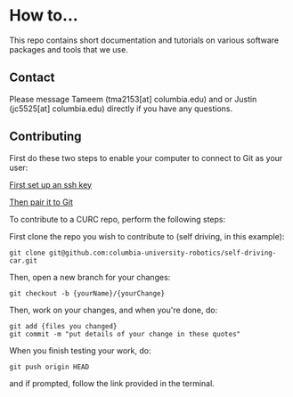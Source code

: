 # How to...

This repo contains short documentation and tutorials on various software packages and tools that we use. 

## Contact

Please message Tameem (tma2153[at] columbia.edu) and or Justin (jc5525[at] columbia.edu) directly if you have any questions.

## Contributing

First do these two steps to enable your computer to connect to Git as your user:

[First set up an ssh key](https://docs.github.com/en/authentication/connecting-to-github-with-ssh/generating-a-new-ssh-key-and-adding-it-to-the-ssh-agent)

[Then pair it to Git](https://docs.github.com/en/authentication/connecting-to-github-with-ssh/adding-a-new-ssh-key-to-your-github-account)

To contribute to a CURC repo, perform the following steps: 

First clone the repo you wish to contribute to (self driving, in this example):

    git clone git@github.com:columbia-university-robotics/self-driving-car.git

Then, open a new branch for your changes:

    git checkout -b {yourName}/{yourChange}

Then, work on your changes, and when you're done, do:

    git add {files you changed}
    git commit -m "put details of your change in these quotes"

When you finish testing your work, do:

    git push origin HEAD
and if prompted, follow the link provided in the terminal. 
